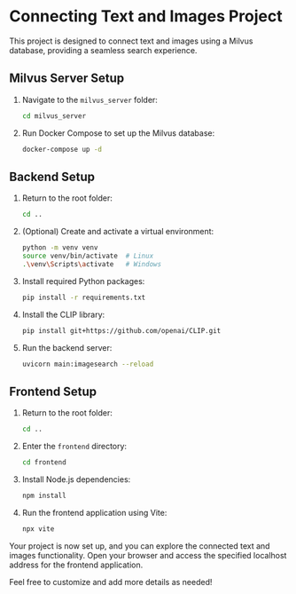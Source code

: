 # Connecting Text and Images Project

This project is designed to connect text and images using a Milvus database, providing a seamless search experience.

## Milvus Server Setup

1. Navigate to the `milvus_server` folder:
    ```bash
    cd milvus_server
    ```

2. Run Docker Compose to set up the Milvus database:
    ```bash
    docker-compose up -d
    ```

## Backend Setup

1. Return to the root folder:
    ```bash
    cd ..
    ```

2. (Optional) Create and activate a virtual environment:
    ```bash
    python -m venv venv
    source venv/bin/activate  # Linux
    .\venv\Scripts\activate   # Windows
    ```

3. Install required Python packages:
    ```bash
    pip install -r requirements.txt
    ```

4. Install the CLIP library:
    ```bash
    pip install git+https://github.com/openai/CLIP.git
    ```

5. Run the backend server:
    ```bash
    uvicorn main:imagesearch --reload
    ```

## Frontend Setup

1. Return to the root folder:
    ```bash
    cd ..
    ```

2. Enter the `frontend` directory:
    ```bash
    cd frontend
    ```

3. Install Node.js dependencies:
    ```bash
    npm install
    ```

4. Run the frontend application using Vite:
    ```bash
    npx vite
    ```

Your project is now set up, and you can explore the connected text and images functionality. Open your browser and access the specified localhost address for the frontend application.

Feel free to customize and add more details as needed!
